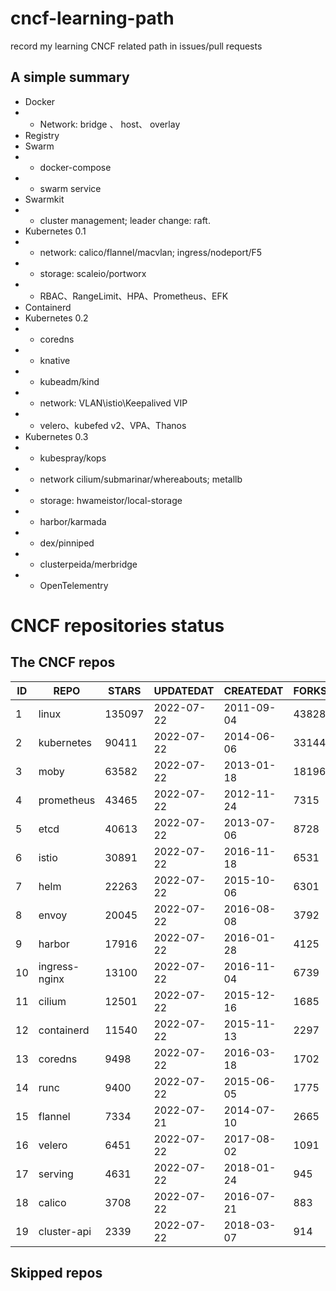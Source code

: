 # cncf-learning-path
record my learning CNCF related path in issues/pull requests

## A simple summary
- Docker
- - Network: bridge 、 host、 overlay
- Registry
- Swarm
- - docker-compose
- - swarm service
- Swarmkit
- - cluster management; leader change: raft.
- Kubernetes 0.1
- - network: calico/flannel/macvlan; ingress/nodeport/F5
- - storage: scaleio/portworx
- - RBAC、RangeLimit、HPA、Prometheus、EFK
- Containerd
- Kubernetes 0.2
- - coredns
- - knative
- - kubeadm/kind
- - network: VLAN\istio\Keepalived VIP
- - velero、kubefed v2、VPA、Thanos
- Kubernetes 0.3
- - kubespray/kops
- - network cilium/submarinar/whereabouts; metallb
- - storage: hwameistor/local-storage
- - harbor/karmada
- - dex/pinniped
- - clusterpeida/merbridge
- - OpenTelementry

# CNCF repositories status
<!--START_SECTION:github_repos-->
## The CNCF repos
| ID |     REPO      | STARS  | UPDATEDAT  | CREATEDAT  | FORKSCOUNT |
|----|---------------|--------|------------|------------|------------|
|  1 | linux         | 135097 | 2022-07-22 | 2011-09-04 |      43828 |
|  2 | kubernetes    |  90411 | 2022-07-22 | 2014-06-06 |      33144 |
|  3 | moby          |  63582 | 2022-07-22 | 2013-01-18 |      18196 |
|  4 | prometheus    |  43465 | 2022-07-22 | 2012-11-24 |       7315 |
|  5 | etcd          |  40613 | 2022-07-22 | 2013-07-06 |       8728 |
|  6 | istio         |  30891 | 2022-07-22 | 2016-11-18 |       6531 |
|  7 | helm          |  22263 | 2022-07-22 | 2015-10-06 |       6301 |
|  8 | envoy         |  20045 | 2022-07-22 | 2016-08-08 |       3792 |
|  9 | harbor        |  17916 | 2022-07-22 | 2016-01-28 |       4125 |
| 10 | ingress-nginx |  13100 | 2022-07-22 | 2016-11-04 |       6739 |
| 11 | cilium        |  12501 | 2022-07-22 | 2015-12-16 |       1685 |
| 12 | containerd    |  11540 | 2022-07-22 | 2015-11-13 |       2297 |
| 13 | coredns       |   9498 | 2022-07-22 | 2016-03-18 |       1702 |
| 14 | runc          |   9400 | 2022-07-22 | 2015-06-05 |       1775 |
| 15 | flannel       |   7334 | 2022-07-21 | 2014-07-10 |       2665 |
| 16 | velero        |   6451 | 2022-07-22 | 2017-08-02 |       1091 |
| 17 | serving       |   4631 | 2022-07-22 | 2018-01-24 |        945 |
| 18 | calico        |   3708 | 2022-07-22 | 2016-07-21 |        883 |
| 19 | cluster-api   |   2339 | 2022-07-22 | 2018-03-07 |        914 |



## Skipped repos
<!--END_SECTION:github_repos-->
